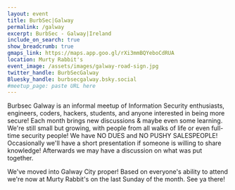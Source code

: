 ```yaml
---
layout: event
title: BurbSec|Galway
permalink: /galway
excerpt: BurbSec - Galway|Ireland
include_on_search: true
show_breadcrumb: true
gmaps_link: https://maps.app.goo.gl/rXi3mmBQYeboCdRUA
location: Murty Rabbit's
event_image: /assets/images/galway-road-sign.jpg
twitter_handle: BurbSecGalway
Bluesky_handle: burbsecgalway.bsky.social
#meetup_page: paste URL here
---
```


Burbsec Galway is an informal meetup of Information Security enthusiasts,
engineers, coders, hackers, students, and anyone interested in being more 
secure! Each month brings new discussions & maybe even some learning. 
We're still small but growing, with people from all walks of life or even
full-time security people! We have NO DUES and NO PUSHY SALESPEOPLE! 
Occasionally we'll have a short presentation if someone is willing to share 
knowledge! Afterwards we may have a discussion on what was put together.

We've moved into Galway City proper! Based on everyone's ability to attend
we're now at Murty Rabbit's on the last Sunday of the month. See ya there!